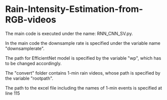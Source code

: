 # Rain-Intensity-Estimation-from-RGB-videos
The main code is executed under the name: RNN_CNN_SV.py.

In the main code the downsample rate is specified under the variable name "downsamplerate".

The path for EfficientNet model is specified by the variable "wp", which has to be changed accordingly.

The "convert" folder contains 1-min rain videos, whose path is specified by the variable "rootpath".

The path to the excel file including the names of 1-min events is specified at line 115


